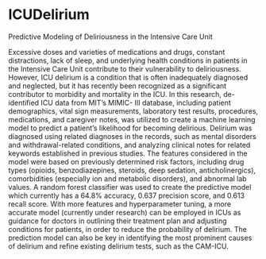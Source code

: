 # ICUDelirium
Predictive Modeling of Deliriousness in the Intensive Care Unit

Excessive doses and varieties of medications and drugs, constant distractions, lack of
sleep, and underlying health conditions in patients in the Intensive Care Unit contribute to their
vulnerability to deliriousness. However, ICU delirium is a condition that is often inadequately
diagnosed and neglected, but it has recently been recognized as a significant contributor to
morbidity and mortality in the ICU. In this research, de-identified ICU data from MIT’s MIMIC-
III database, including patient demographics, vital sign measurements, laboratory test results,
procedures, medications, and caregiver notes, was utilized to create a machine learning model to
predict a patient’s likelihood for becoming delirious. Delirium was diagnosed using related
diagnoses in the records, such as mental disorders and withdrawal-related conditions, and
analyzing clinical notes for related keywords established in previous studies. The features
considered in the model were based on previously determined risk factors, including drug types
(opioids, benzodiazepines, steroids, deep sedation, anticholinergics), comorbidities (especially
ion and metabolic disorders), and abnormal lab values. A random forest classifier was used to
create the predictive model which currently has a 64.8% accuracy, 0.637 precision score, and
0.613 recall score. With more features and hyperparameter tuning, a more accurate model
(currently under research) can be employed in ICUs as guidance for doctors in outlining their
treatment plan and adjusting conditions for patients, in order to reduce the probability of
delirium. The prediction model can also be key in identifying the most prominent causes of
delirium and refine existing delirium tests, such as the CAM-ICU.
